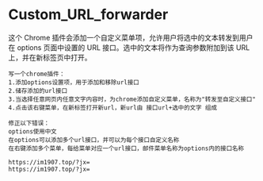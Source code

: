 # Custom_URL_forwarder
这个 Chrome 插件会添加一个自定义菜单项，允许用户将选中的文本转发到用户在 options 页面中设置的 URL 接口。选中的文本将作为查询参数附加到该 URL 上，并在新标签页中打开。

```
写一个chrome插件：
1.添加options设置项，用于添加和移除url接口
2.储存添加的url接口
3.当选择任意网页内任意文字内容时，为chrome添加自定义菜单，名称为"转发至自定义接口"
4.点击该右键菜单，在新标签打开新url，新url由 接口url+选中的文字 组成

修正以下错误：
options使用中文
在options可以添加多个url接口，并可以为每个接口自定义名称
在右键添加多个菜单，每给菜单对应一个url接口，邮件菜单名称为options内的接口名称

https://im1907.top/?jx=
https://im1907.top/?jx=

```

